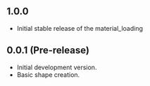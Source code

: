 ## 1.0.0
* Initial stable release of the material_loading


## 0.0.1 (Pre-release)
* Initial development version.
* Basic shape creation.